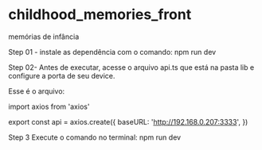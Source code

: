# childhood_memories_front
memórias de infância


Step 01 - instale as dependência com o comando: npm run dev

Step 02- Antes de executar, acesse o  arquivo api.ts que está na pasta lib e configure a porta de seu device.

Esse é o arquivo:

import axios from 'axios'

export const api = axios.create({
  baseURL: 'http://192.168.0.207:3333',
}) 


Step 3 Execute o comando no terminal: npm run dev


